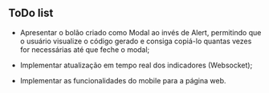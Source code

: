 ## ToDo list
- Apresentar o bolão criado como Modal ao invés de Alert, permitindo que o usuário
visualize o código gerado e consiga copiá-lo quantas vezes for necessárias até que
feche o modal;

- Implementar atualização em tempo real dos indicadores (Websocket);

- Implementar as funcionalidades do mobile para a página web.